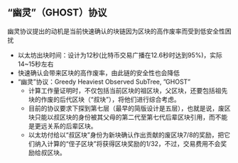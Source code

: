 ## “幽灵”（GHOST）协议

幽灵协议提出的动机是当前快速确认的块链因为区块的高作废率而受到低安全性困扰

- 以太坊出块时间：设计为12秒(比特币交易广播在12.6秒时达到95%)，实际14~15秒左右
- 快速确认会带来区块的高作废率，由此链的安全性也会降低
- “幽灵”协议：Greedy Heaviest Observed SubTree,  ”GHOST” 
    - 计算工作量证明时，不仅包括当前区块的祖区块，父区块，还要包括祖先块的作废的后代区块（“叔块”），将他们进行综合考虑。
    - 目前的协议要求下探到第七层（最早的简版设计是五层），也就是说，废区块只能以叔区块的身份被其父母的第二代至第七代后辈区块引用，而不能是更远关系的后辈区块。
    - 以太坊付给以“叔区块”身份为新块确认作出贡献的废区块7/8的奖励，把它们纳入计算的“侄子区块”将获得区块奖励的1/32，不过，交易费用不会奖励给叔区块。